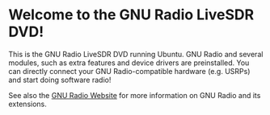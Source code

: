 # Welcome to the GNU Radio LiveSDR DVD!

This is the GNU Radio LiveSDR DVD running Ubuntu. GNU Radio and several
modules, such as extra features and device drivers are preinstalled.
You can directly connect your GNU Radio-compatible hardware (e.g. USRPs)
and start doing software radio!

See also the [GNU Radio Website](http://gnuradio.org/) for more information
on GNU Radio and its extensions.

